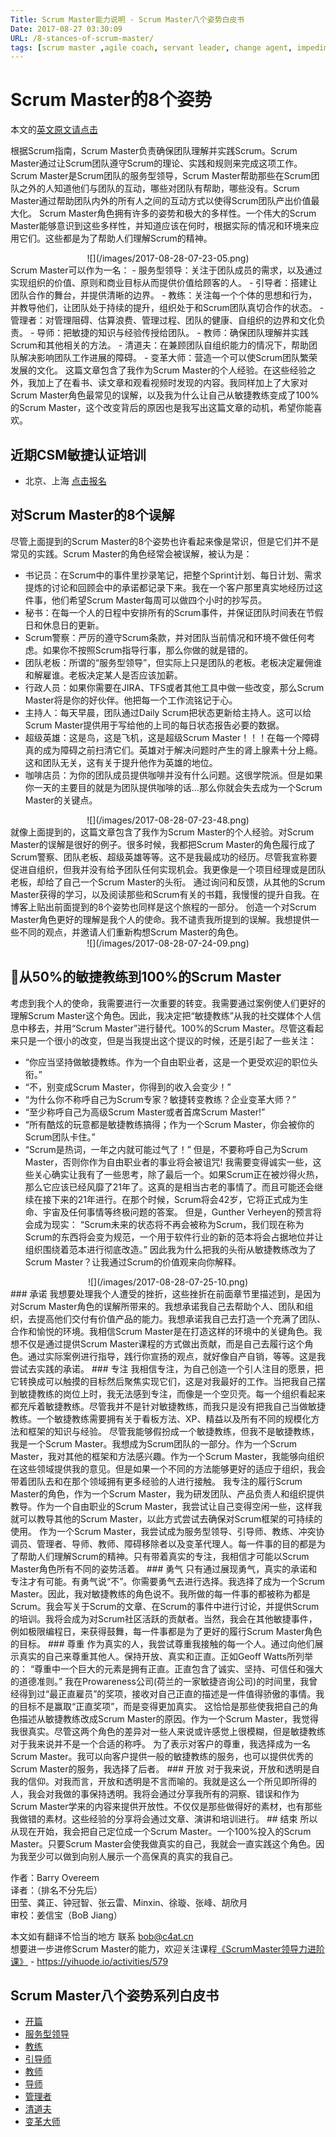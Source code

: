 ```yaml
---
Title: Scrum Master能力说明 - Scrum Master八个姿势白皮书
Date: 2017-08-27 03:30:09
URL: /8-stances-of-scrum-master/
tags: [scrum master ,agile coach, servant leader, change agent, impediment remover]
---
```


# Scrum Master的8个姿势
本文的[英文原文请点击](https://www.scrum.org/resources/8-stances-scrum-master)

根据Scrum指南，Scrum Master负责确保团队理解并实践Scrum。Scrum Master通过让Scrum团队遵守Scrum的理论、实践和规则来完成这项工作。
Scrum Master是Scrum团队的服务型领导，Scrum Master帮助那些在Scrum团队之外的人知道他们与团队的互动，哪些对团队有帮助，哪些没有。Scrum Master通过帮助团队内外的所有人之间的互动方式以使得Scrum团队产出价值最大化。
Scrum Master角色拥有许多的姿势和极大的多样性。一个伟大的Scrum Master能够意识到这些多样性，并知道应该在何时，根据实际的情况和环境来应用它们。这些都是为了帮助人们理解Scrum的精神。
<center>![](/images/2017-08-28-07-23-05.png)</center>
Scrum Master可以作为一名：
- 服务型领导：关注于团队成员的需求，以及通过实现组织的价值、原则和商业目标从而提供价值给顾客的人。
- 引导者：搭建让团队合作的舞台，并提供清晰的边界。
- 教练：关注每一个个体的思想和行为，并教导他们，让团队处于持续的提升，组织处于和Scrum团队真切合作的状态。
- 管理者：对管理阻碍、估算浪费、管理过程、团队的健康、自组织的边界和文化负责。
- 导师：把敏捷的知识与经验传授给团队。
- 教师：确保团队理解并实践Scrum和其他相关的方法。
- 清道夫：在兼顾团队自组织能力的情况下，帮助团队解决影响团队工作进展的障碍。
- 变革大师：营造一个可以使Scrum团队繁荣发展的文化。
这篇文章包含了我作为Scrum Master的个人经验。在这些经验之外，我加上了在看书、读文章和观看视频时发现的内容。我同样加上了大家对Scrum Master角色最常见的误解，以及我为什么让自己从敏捷教练变成了100%的Scrum Master，这个改变背后的原因也是我写出这篇文章的动机，希望你能喜欢。

## 近期CSM敏捷认证培训  
- 北京、上海 [点击报名](https://yihuode.io/brands/33)

## 对Scrum Master的8个误解
尽管上面提到的Scrum Master的8个姿势也许看起来像是常识，但是它们并不是常见的实践。Scrum Master的角色经常会被误解，被认为是：
- 书记员：在Scrum中的事件里抄录笔记，把整个Sprint计划、每日计划、需求提炼的讨论和回顾会中的承诺都记录下来。我在一个客户那里真实地经历过这件事，他们希望Scrum Master每周可以做四个小时的抄写员。
- 秘书：在每一个人的日程中安排所有的Scrum事件，并保证团队时间表在节假日和休息日的更新。
- Scrum警察：严厉的遵守Scrum条款，并对团队当前情况和环境不做任何考虑。如果你不按照Scrum指导行事，那么你做的就是错的。
- 团队老板：所谓的“服务型领导”，但实际上只是团队的老板。老板决定雇佣谁和解雇谁。老板决定某人是否应该加薪。
- 行政人员：如果你需要在JIRA、TFS或者其他工具中做一些改变，那么Scrum Master将是你的好伙伴。他把每一个工作流铭记于心。
- 主持人：每天早晨，团队通过Daily Scrum把状态更新给主持人。这可以给Scrum Master提供用于写给他的上司的每日状态报告必要的数据。
- 超级英雄：这是鸟，这是飞机，这是超级Scrum Master！！！在每一个障碍真的成为障碍之前扫清它们。英雄对于解决问题时产生的肾上腺素十分上瘾。这和团队无关，这有关于提升他作为英雄的地位。
- 咖啡店员：为你的团队成员提供咖啡并没有什么问题。这很学院派。但是如果你一天的主要目的就是为团队提供咖啡的话…那么你就会失去成为一个Scrum Master的关键点。
<center>![](/images/2017-08-28-07-23-48.png)</center>
就像上面提到的，这篇文章包含了我作为Scrum Master的个人经验。对Scrum Master的误解是很好的例子。很多时候，我都把Scrum Master的角色履行成了Scrum警察、团队老板、超级英雄等等。这不是我最成功的经历。尽管我宣称要促进自组织，但我并没有给予团队任何实现机会。我更像是一个项目经理或是团队老板，却给了自己一个Scrum Master的头衔。
通过询问和反馈，从其他的Scrum Master获得的学习，以及阅读那些和Scrum有关的书籍，我慢慢的提升自我。在博客上贴出前面提到的8个姿势也同样是这个旅程的一部分。
创造一个对Scrum Master角色更好的理解是我个人的使命。我不谴责我所提到的误解。我想提供一些不同的观点，并邀请人们重新构想Scrum Master的角色。
<center>![](/images/2017-08-28-07-24-09.png)</center>

## 从50%的敏捷教练到100%的Scrum Master
考虑到我个人的使命，我需要进行一次重要的转变。我需要通过案例使人们更好的理解Scrum Master这个角色。因此，我决定把“敏捷教练”从我的社交媒体个人信息中移去，并用“Scrum Master”进行替代。100%的Scrum Master。尽管这看起来只是一个很小的改变，但是当我提出这个提议的时候，还是引起了一些关注：
- “你应当坚持做敏捷教练。作为一个自由职业者，这是一个更受欢迎的职位头衔。”
- “不，别变成Scrum Master，你得到的收入会变少！”
- “为什么你不称呼自己为Scrum专家？敏捷转变教练？企业变革大师？”
- “至少称呼自己为高级Scrum Master或者首席Scrum Master!”
- “所有酷炫的玩意都是敏捷教练搞得；作为一个Scrum Master，你会被你的Scrum团队卡住。”
- “Scrum是热词，一年之内就可能过气了！”
但是，不要称呼自己为Scrum Master，否则你作为自由职业者的事业将会被诅咒!
我需要变得诚实一些，这些关心确实让我有了一些思考，除了最后一个。如果Scrum正在被炒得火热，那么它应该已经风靡了21年了。这真的是相当古老的事情了。而且可能还会继续在接下来的21年进行。在那个时候，Scrum将会42岁，它将正式成为生命、宇宙及任何事情等终极问题的答案。
但是，Gunther Verheyen的预言将会成为现实：
“Scrum未来的状态将不再会被称为Scrum，我们现在称为Scrum的东西将会变为规范，一个用于软件行业的新的范本将会占据地位并让组织围绕着范本进行彻底改造。”
因此我为什么把我的头衔从敏捷教练改为了Scrum Master？让我通过Scrum的价值观来向你解释。
<center>![](/images/2017-08-28-07-25-10.png)</center>
### 承诺
我想要处理我个人遭受的挫折，这些挫折在前面章节里描述到，是因为对Scrum Master角色的误解所带来的。我想承诺我自己去帮助个人、团队和组织，去提高他们交付有价值产品的能力。我想承诺我自己去打造一个充满了团队、合作和愉悦的环境。我相信Scrum Master是在打造这样的环境中的关键角色。我想不仅是通过提供Scrum Master课程的方式做出贡献，而是自己去履行这个角色。通过实际案例进行指导，践行你宣扬的观点，就好像自产自销，等等。这是我尝试去实践的承诺。
### 专注
我相信专注，为自己创造一个引人注目的愿景，把它转换成可以触摸的目标然后聚焦实现它们，这是对我最好的工作。当把我自己摆到敏捷教练的岗位上时，我无法感到专注，而像是一个空贝壳。每一个组织看起来都充斥着敏捷教练。尽管我并不是针对敏捷教练，而我只是没有把我自己当做敏捷教练。一个敏捷教练需要拥有关于看板方法、XP、精益以及所有不同的规模化方法和框架的知识与经验。
尽管我能够假扮成一个敏捷教练，但我不是敏捷教练，我是一个Scrum Master。我想成为Scrum团队的一部分。作为一个Scrum Master，我对其他的框架和方法感兴趣。作为一个Scrum Master，我能够向组织在这些领域提供我的意见。但是如果一个不同的方法能够更好的适应于组织，我会带着团队去和在那个领域拥有更多经验的人进行接触。
我专注的履行Scrum Master的角色，作为一个Scrum Master，我为研发团队、产品负责人和组织提供教导。作为一个自由职业的Scrum Master，我尝试让自己变得空闲一些，这样我就可以教导其他的Scrum Master，以此方式尝试去确保对Scrum框架的可持续的使用。
作为一个Scrum Master，我尝试成为服务型领导、引导师、教练、冲突协调员、管理者、导师、教师、障碍移除者以及变革代理人。每一件事的目的都是为了帮助人们理解Scrum的精神。只有带着真实的专注，我相信才可能以Scrum Master角色所有不同的姿势活着。
### 勇气
只有通过展现勇气，真实的承诺和专注才有可能。有勇气说“不”。你需要勇气去进行选择。我选择了成为一个Scrum Master。因此，我对敏捷教练的角色说不。我所做的每一件事的都被称为都是Scrum。我会写关于Scrum的文章、在Scrum的事件中进行讨论，并提供Scrum的培训。我将会成为对Scrum社区活跃的贡献者。当然，我会在其他敏捷事件，例如极限编程日，来获得鼓舞，每一件事都是为了更好的履行Scrum Master角色的目标。
### 尊重
作为真实的人，我尝试尊重我接触的每一个人。通过向他们展示真实的自己来尊重其他人。保持开放、真实和正直。正如Geoff Watts所列举的：
“尊重中一个巨大的元素是拥有正直。正直包含了诚实、坚持、可信任和强大的道德准则。”
我在Prowareness公司(荷兰的一家敏捷咨询公司)的时间里，我曾经得到过“最正直雇员”的奖项，接收对自己正直的描述是一件值得骄傲的事情。我的目标不是赢取“正直奖项”，而是变得更加真实。
这恰恰是那些使我把自己的角色描述从敏捷教练改成Scrum Master的原因。作为一个Scrum Master，我觉得我很真实。尽管这两个角色的差异对一些人来说或许感觉上很模糊，但是敏捷教练对于我来说并不是一个合适的称呼。
为了表示对客户的尊重，我选择成为一名Scrum Master。我可以向客户提供一般的敏捷教练的服务，也可以提供优秀的Scrum Master的服务，我选择了后者。
### 开放
对于我来说，开放和透明是自我的信仰。对我而言，开放和透明是不言而喻的。我就是这么一个所见即所得的人，我会对我做的事保持透明。我将会通过分享我所有的洞察、错误和作为Scrum Master学来的内容来提供开放性。不仅仅是那些做得好的素材，也有那些我做错的素材。这些经验的分享将会通过文章、演讲和培训进行。
## 结束
所以从现在开始，我会把自己定位成一个Scrum Master。一个100%投入的Scrum Master。只要Scrum Master会使我做真实的自己，我就会一直实践这个角色。因为我至少可以做到向别人展示一个高保真的真实的我自己。

作者：Barry Overeem  
译者：（排名不分先后）      
田莹、龚正、钟冠智、张云雷、Minxin、徐璇、张峰、胡欣月  
审校：姜信宝（BoB Jiang）  

本文如有翻译不恰当的地方
联系 bob@c4at.cn   
想要进一步进修Scrum Master的能力，欢迎关注课程[《ScrumMaster领导力进阶课》](https://yihuode.io/activities/579) - https://yihuode.io/activities/579

## Scrum Master八个姿势系列白皮书
- [开篇](/8-stances-of-scrum-master/)
- [服务型领导](/8-stances-of-scrum-master-1/)
- [教练](/8-stances-of-scrum-master-2/)
- [引导师](/8-stances-of-scrum-master-3/)
- [教师](/8-stances-of-scrum-master-4/)
- [导师](/8-stances-of-scrum-master-5/)
- [管理者](/8-stances-of-scrum-master-6/)
- [清道夫](/8-stances-of-scrum-master-7/)
- [变革大师](/8-stances-of-scrum-master-8/)